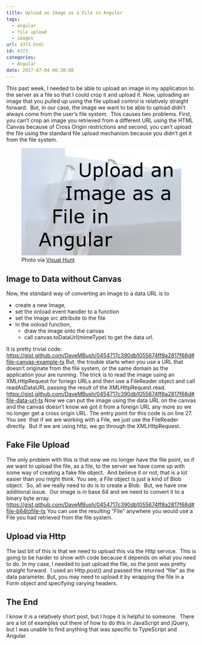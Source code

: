 ```yaml
---
title: Upload an Image as a File in Angular
tags:
  - angular
  - file upload
  - images
url: 4373.html
id: 4373
categories:
  - Angular
date: 2017-07-04 06:30:08
---
```


This past week, I needed to be able to upload an image in my application to the server as a file so that I could crop it and upload it. Now, uploading an image that you pulled up using the file upload control is relatively straight forward.  But, in our case, the image we want to be able to upload didn’t always come from the user’s file system.  This causes two problems. First, you can’t crop an image you retrieved from a different URL using the HTML Canvas because of Cross Origin restrictions and second, you can’t upload the file using the standard file upload mechanism because you didn’t get it from the file system. <figure>![](/uploads/2017/07/2017-07-04.jpg "Upload an Image as a File in Angular") Photo via [Visual Hunt](//visualhunt.com/re/3bc74d)</figure>

<!-- more -->

Image to Data without Canvas
----------------------------

Now, the standard way of converting an Image to a data URL is to

*   create a new Image,
*   set the onload event handler to a function
*   set the Image src attribute to the file
*   in the onload function,
    *   draw the image onto the canvas
    *   call canvas.toDataUrl(mimeType) to get the data url.

It is pretty trivial code: https://gist.github.com/DaveMBush/0454717c390db1055674ff8a2817f68d#file-canvas-example-ts But, the trouble starts when you use a URL that doesn’t originate from the file system, or the same domain as the application your are running. The trick is to read the image using an XMLHttpRequest for foriegn URLs and then use a FileReader object and call readAsDataURL passing the result of the XMLHttpRequest.read. https://gist.github.com/DaveMBush/0454717c390db1055674ff8a2817f68d#file-data-url-ts Now we can put the image using the data URL on the canvas and the canvas doesn’t know we got it from a foreign URL any more so we no longer get a cross origin URL. The entry point for this code is on line 27.  You see  that if we are working with a File, we just use the FileReader directly.  But if we are using http, we go through the XMLHttpRequest.

Fake File Upload
----------------

The only problem with this is that now we no longer have the file point, so if we want to upload the file, as a file, to the server we have come up with some way of creating a fake file object.  And believe it or not, that is a lot easier than you might think. You see, a File object is just a kind of Blob object.  So, all we really need to do is to create a Blob.  But, we have one additional issue.  Our image is in base 64 and we need to convert it to a binary byte array. https://gist.github.com/DaveMBush/0454717c390db1055674ff8a2817f68d#file-b64tofile-ts You can use the resulting “File” anywhere you would use a File you had retrieved from the file system.

Upload via Http
---------------

The last bit of this is that we need to upload this via the Http service.  This is going to be harder to show with code because it depends on what you need to do. In my case, I needed to just upload the file, so the post was pretty straight forward.  I used an Http.post() and passed the returned “file” as the data parameter. But, you may need to upload it by wrapping the file in a Form object and specifying varying headers.

The End
-------

I know it is a relatively short post, but I hope it is helpful to someone.  There are a lot of examples out there of how to do this in JavaScript and jQuery, but I was unable to find anything that was specific to TypeScript and Angular.
